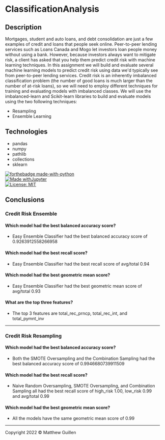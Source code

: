# ClassificationAnalysis

## Description

Mortgages, student and auto loans, and debt consolidation are just a few examples of credit and loans that people seek online. Peer-to-peer lending services such as Loans Canada and Mogo let investors loan people money without using a bank. However, because investors always want to mitigate risk, a client has asked that you help them predict credit risk with machine learning techniques.
In this assignment we will build and evaluate several machine learning models to predict credit risk using data we'd typically see from peer-to-peer lending services. Credit risk is an inherently imbalanced classification problem (the number of good loans is much larger than the number of at-risk loans), so we will need to employ different techniques for training and evaluating models with imbalanced classes. We will use the imbalanced-learn and Scikit-learn libraries to build and evaluate models using the two following techniques:

* Resampling
* Ensemble Learning

## Technologies
* pandas
* numpy
* pathlib
* collections
* sklearn

[![forthebadge made-with-python](http://ForTheBadge.com/images/badges/made-with-python.svg)](https://www.python.org/) </br>
[![Made withJupyter](https://img.shields.io/badge/Made%20with-Jupyter-orange?style=for-the-badge&logo=Jupyter)](https://jupyter.org/try) </br>
[![License: MIT](https://img.shields.io/badge/License-MIT-yellow.svg)](https://opensource.org/licenses/MIT) </br>

## Conclusions

### Credit Risk Ensemble

#### Which model had the best balanced accuracy score?

* Easy Ensemble Classifier had the best balanced accuracy score of 0.9263912558266958

#### Which model had the best recall score?

* Easy Ensemble Classifier had the best recall score of avg/total 0.94

#### Which model had the best geometric mean score?

* Easy Ensemble Classifier had the best geometric mean score of avg/total 0.93

#### What are the top three features?

* The top 3 features are total_rec_prncp, total_rec_int, and total_pymnt_inv

---

### Credit Risk Resampling

#### Which model had the best balanced accuracy score?

* Both the SMOTE Oversampling and the Combination Sampling had the best balanced accuracy score of 0.9946680739911509

#### Which model had the best recall score?

* Naive Random Oversampling, SMOTE Oversampling, and Combination Sampling all had the best recall score of high_risk 1.00, low_risk 0.99 and avg/total 0.99

#### Which model had the best geometric mean score?

* All the models have the same geometric mean score of 0.99

---

Copyright 2022 © Matthew Guillen
